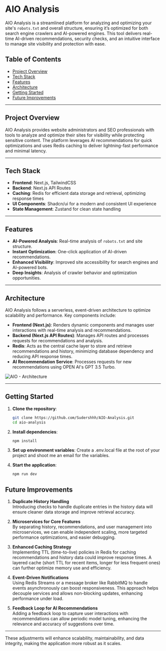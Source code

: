 # AIO Analysis

AIO Analysis is a streamlined platform for analyzing and optimizing your site's `robots.txt` and overall structure, ensuring it’s optimized for both search engine crawlers and AI-powered engines. This tool delivers real-time AI-driven recommendations, security checks, and an intuitive interface to manage site visibility and protection with ease.

## Table of Contents

- [Project Overview](#project-overview)
- [Tech Stack](#tech-stack)
- [Features](#features)
- [Architecture](#architecture)
- [Getting Started](#getting-started)
- [Future Improvements](#future-improvements)

---

## Project Overview

AIO Analysis provides website administrators and SEO professionals with tools to analyze and optimize their sites for visibility while protecting sensitive content. The platform leverages AI recommendations for quick optimizations and uses Redis caching to deliver lightning-fast performance and minimal latency.

---

## Tech Stack

- **Frontend**: Next.js, TailwindCSS
- **Backend**: Next.js API Routes
- **Caching**: Redis for efficient data storage and retrieval, optimizing response times
- **UI Components**: Shadcn/ui for a modern and consistent UI experience
- **State Management**: Zustand for clean state handling

---

## Features

- **AI-Powered Analysis**: Real-time analysis of `robots.txt` and site structure.
- **Instant Optimization**: One-click application of AI-driven recommendations.
- **Enhanced Visibility**: Improved site accessibility for search engines and AI-powered bots.
- **Deep Insights**: Analysis of crawler behavior and optimization opportunities.

---

## Architecture

AIO Analysis follows a serverless, event-driven architecture to optimize scalability and performance. Key components include:

- **Frontend (Next.js)**: Renders dynamic components and manages user interactions with real-time analysis and recommendations.
- **Backend (Next.js API Routes)**: Manages API routes and processes requests for recommendations and analysis.
- **Redis**: Acts as the central cache layer to store and retrieve recommendations and history, minimizing database dependency and reducing API response times.
- **AI Recommendation Service**: Processes requests for new recommendations using OPEN AI's GPT 3.5 Turbo.

![AIO - Architecture](https://github.com/user-attachments/assets/24e56231-638f-4532-aeab-1b4133845501)


---

## Getting Started

1. **Clone the repository**:
   ```bash
   git clone https://github.com/Sudershhh/AIO-Analysis.git
   cd aio-analysis
   ```
2. **Install dependencies**:

   ```bash
   npm install
   ```

3. **Set up environment variables**: Create a .env.local file at the root of your project and shoot me an email for the variables.

4. **Start the application**:
   ```bash
   npm run dev
   ```

## Future Improvements

1. **Duplicate History Handling**  
   Introducing checks to handle duplicate entries in the history data will ensure cleaner data storage and improve retrieval accuracy.

2. **Microservices for Core Features**  
   By separating history, recommendations, and user management into microservices, we can enable independent scaling, more targeted performance optimizations, and easier debugging.

3. **Enhanced Caching Strategy**  
   Implementing TTL (time-to-live) policies in Redis for caching recommendations and history data could improve response times. A layered cache (short TTL for recent items, longer for less frequent ones) can further optimize memory use and efficiency.

4. **Event-Driven Notifications**  
   Using Redis Streams or a message broker like RabbitMQ to handle events asynchronously can boost responsiveness. This approach helps decouple services and allows non-blocking updates, enhancing performance under load.

5. **Feedback Loop for AI Recommendations**  
   Adding a feedback loop to capture user interactions with recommendations can allow periodic model tuning, enhancing the relevance and accuracy of suggestions over time.

---

These adjustments will enhance scalability, maintainability, and data integrity, making the application more robust as it scales.
